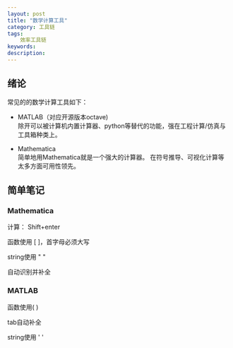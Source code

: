 ```yaml
---
layout: post
title: "数学计算工具"
category: 工具链
tags: 
    效率工具链
keywords: 
description: 
---
```


## 绪论
常见的的数学计算工具如下：

* MATLAB（对应开源版本octave)  
除开可以被计算机内置计算器、python等替代的功能，强在工程计算/仿真与工具箱种类上。

* Mathematica  
简单地用Mathematica就是一个强大的计算器。
在符号推导、可视化计算等太多方面可用性领先。

## 简单笔记

### Mathematica
计算： Shift+enter

函数使用 [ ]，首字母必须大写

string使用 " "

自动识别并补全


### MATLAB
函数使用( )

tab自动补全

string使用 ' '



